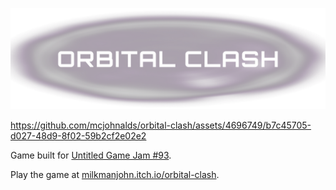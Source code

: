 ![Orbital Clash](marketing/itch_banner.png)

https://github.com/mcjohnalds/orbital-clash/assets/4696749/b7c45705-d027-48d9-8f02-59b2cf2e02e2

Game built for [Untitled Game Jam
#93](https://itch.io/jam/untitled-game-jam-93).

Play the game at
[milkmanjohn.itch.io/orbital-clash](https://milkmanjohn.itch.io/orbital-clash).
